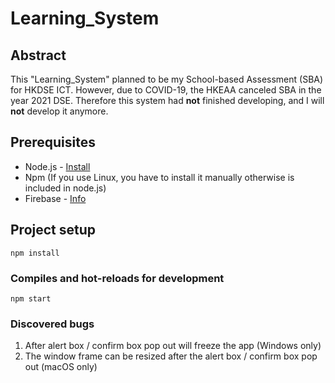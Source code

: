 # Learning_System

## Abstract

This "Learning_System" planned to be my School-based Assessment (SBA) for HKDSE ICT. However, due to COVID-19, the HKEAA canceled SBA in the year 2021 DSE. Therefore this system had **not** finished developing, and I will **not** develop it anymore.

## Prerequisites

* Node.js - [Install](https://nodejs.org/en/Install/)
* Npm (If you use Linux, you have to install it manually otherwise is included in node.js)
* Firebase - [Info](https://firebase.google.com/)

## Project setup

``` 
npm install
```

### Compiles and hot-reloads for development

``` 
npm start
```

### Discovered bugs

1.  After alert box / confirm box pop out will freeze the app (Windows only)
2.  The window frame can be resized after the alert box / confirm box pop out (macOS only)
